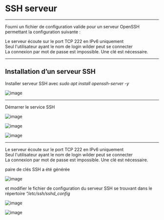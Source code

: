 # SSH serveur

_______

Fourni un fichier de configuration valide pour un serveur OpenSSH permettant la configuration suivante :   

Le serveur écoute sur le port TCP 222 en IPv6 uniquement   
Seul l'utilisateur ayant le nom de login wilder peut se connecter   
La connexion par mot de passe est impossible. Une clé est nécessaire.   

____

## Installation d’un serveur SSH 

Installer serveur SSH avec _sudo apt install openssh-server -y_  

![image](https://github.com/techerbeatrice/ssh_server/assets/138071140/cfc0049a-e5bb-46e4-b344-70a4d25fd907)

___

Démarrer le service SSH  

![image](https://github.com/techerbeatrice/ssh_server/assets/138071140/c177a103-2599-4bc1-b5b6-a7654fef8138)

![image](https://github.com/techerbeatrice/ssh_server/assets/138071140/f1376d49-f46d-479c-a6cb-95a78851f4aa)

![image](https://github.com/techerbeatrice/ssh_server/assets/138071140/f6e4f77a-c47d-43cf-bf07-eba16b132bd4)

____

Le serveur écoute sur le port TCP 222 en IPv6 uniquement  
Seul l'utilisateur ayant le nom de login wilder peut se connecter  
La connexion par mot de passe est impossible. Une clé est nécessaire. 

paire de clés SSH a été générée    

![image](https://github.com/techerbeatrice/ssh_server/assets/138071140/d64050f1-bf4a-4820-b5fc-54bea91caf38)

et modifier le fichier de configuration du serveur SSH se trouvant dans le répertoire _“/etc/ssh/sshd_config_ 

![image](https://github.com/techerbeatrice/ssh_server/assets/138071140/cd8479f5-e500-4000-8db3-d5f1b3665ddf)

![image](https://github.com/techerbeatrice/ssh_server/assets/138071140/34af70ba-b24d-445d-825e-1c1c4505fbd3)


  




